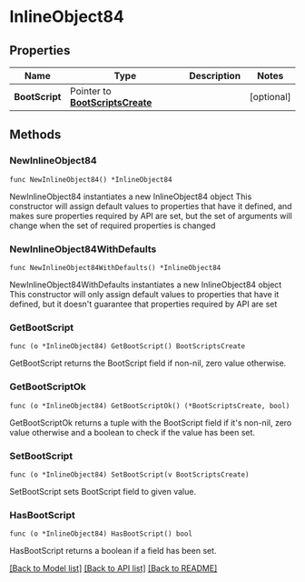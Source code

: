 # InlineObject84

## Properties

Name | Type | Description | Notes
------------ | ------------- | ------------- | -------------
**BootScript** | Pointer to [**BootScriptsCreate**](bootScriptsCreate.md) |  | [optional] 

## Methods

### NewInlineObject84

`func NewInlineObject84() *InlineObject84`

NewInlineObject84 instantiates a new InlineObject84 object
This constructor will assign default values to properties that have it defined,
and makes sure properties required by API are set, but the set of arguments
will change when the set of required properties is changed

### NewInlineObject84WithDefaults

`func NewInlineObject84WithDefaults() *InlineObject84`

NewInlineObject84WithDefaults instantiates a new InlineObject84 object
This constructor will only assign default values to properties that have it defined,
but it doesn't guarantee that properties required by API are set

### GetBootScript

`func (o *InlineObject84) GetBootScript() BootScriptsCreate`

GetBootScript returns the BootScript field if non-nil, zero value otherwise.

### GetBootScriptOk

`func (o *InlineObject84) GetBootScriptOk() (*BootScriptsCreate, bool)`

GetBootScriptOk returns a tuple with the BootScript field if it's non-nil, zero value otherwise
and a boolean to check if the value has been set.

### SetBootScript

`func (o *InlineObject84) SetBootScript(v BootScriptsCreate)`

SetBootScript sets BootScript field to given value.

### HasBootScript

`func (o *InlineObject84) HasBootScript() bool`

HasBootScript returns a boolean if a field has been set.


[[Back to Model list]](../README.md#documentation-for-models) [[Back to API list]](../README.md#documentation-for-api-endpoints) [[Back to README]](../README.md)


